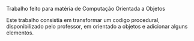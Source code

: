Trabalho feito para matéria de Computação Orientada a Objetos

  Este trabalho consistia em transformar um codigo procedural, disponibilizado pelo professor, em orientado a objetos e adicionar alguns elementos.
